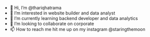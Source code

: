 - 👋 Hi, I’m @thariqhatrama
- 👀 I’m interested in website builder and data analyst
- 🌱 I’m currently learning backend developer and data analytics
- 💞️ I’m looking to collaborate on corporate
- 📫 How to reach me hit me up on my instagram @staringthemoon

<!---
thariqhatrama/thariqhatrama is a ✨ special ✨ repository because its `README.md` (this file) appears on your GitHub profile.
You can click the Preview link to take a look at your changes.
--->
